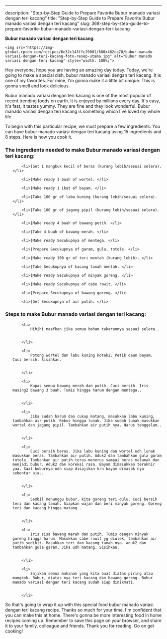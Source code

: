 ---
description: "Step-by-Step Guide to Prepare Favorite Bubur manado variasi dengan teri kacang"
title: "Step-by-Step Guide to Prepare Favorite Bubur manado variasi dengan teri kacang"
slug: 368-step-by-step-guide-to-prepare-favorite-bubur-manado-variasi-dengan-teri-kacang

<p>
	<strong>Bubur manado variasi dengan teri kacang</strong>. 
	
</p>
<p>
	
	<img src="https://img-global.cpcdn.com/recipes/6e32c143ffc29001/680x482cq70/bubur-manado-variasi-dengan-teri-kacang-foto-resep-utama.jpg" alt="Bubur manado variasi dengan teri kacang" style="width: 100%;">
	
	
</p>
<p>
	Hey everyone, hope you are having an amazing day today. Today, we're going to make a special dish, bubur manado variasi dengan teri kacang. It is one of my favorites. For mine, I'm gonna make it a little bit unique. This is gonna smell and look delicious.
</p>
	
<p>
	Bubur manado variasi dengan teri kacang is one of the most popular of recent trending foods on earth. It is enjoyed by millions every day. It's easy, it's fast, it tastes yummy. They are fine and they look wonderful. Bubur manado variasi dengan teri kacang is something which I've loved my whole life.
</p>
<p>
	
</p>

<p>
To begin with this particular recipe, we must prepare a few ingredients. You can have bubur manado variasi dengan teri kacang using 15 ingredients and 8 steps. Here is how you cook it.
</p>

<h3>The ingredients needed to make Bubur manado variasi dengan teri kacang:</h3>

<ol>
	
		<li>{Get 1 mangkuk kecil of beras (kurang lebih/sesuai selera). </li>
	
		<li>{Make ready 1 buah of wortel. </li>
	
		<li>{Make ready 1 ikat of bayam. </li>
	
		<li>{Take 100 gr of labu kuning (kurang lebih/sesuai selera). </li>
	
		<li>{Take 100 gr of jagung pipil (kurang lebih/sesuai selera). </li>
	
		<li>{Make ready 4 buah of bawang putih. </li>
	
		<li>{Take 4 buah of bawang merah. </li>
	
		<li>{Make ready Secukupnya of mentega. </li>
	
		<li>{Prepare Secukupnya of garam, gula, totole. </li>
	
		<li>{Make ready 100 gr of teri mentah (kurang lebih). </li>
	
		<li>{Take Secukupnya of kacang tanah mentah. </li>
	
		<li>{Make ready Secukupnya of minyak goreng. </li>
	
		<li>{Make ready Secukupnya of cabe rawit. </li>
	
		<li>{Prepare Secukupnya of bawang goreng. </li>
	
		<li>{Get Secukupnya of air putih. </li>
	
</ol>
<p>
	
</p>

<h3>Steps to make Bubur manado variasi dengan teri kacang:</h3>

<ol>
	
		<li>
			Hihihi maafkan jika semua bahan takarannya sesuai selera..
			
			
		</li>
	
		<li>
			Potong wortel dan labu kuning kotak2. Petik daun bayam. Cuci bersih. Sisihkan.
			
			
		</li>
	
		<li>
			Kupas semua bawang merah dan putih. Cuci bersih. Iris masing2 bawang 3 buah. Tumis hingga harum dengan mentega..
			
			
		</li>
	
		<li>
			Jika sudah harum dan cukup matang, masukkan labu kuning, tambahkan air putih. Rebus hingga lunak. Jika sudah lunak masukkan wortel dan jagung pipil. Tambahkan air putih nya. Harus tenggelam..
			
			
		</li>
	
		<li>
			Cuci bersih beras. Jika labu kuning dan wortel udh lunak masukkan beras. Tambahkan air putih. Aduk2 dan tambahkan gula garam totole. Tambahkan air putih terus-menerus sampai beras melunak dan menjadi bubur. Aduk2 dan koreksi rasa. Bayam dimasukkan terakhir yaa. Saat buburnya udh siap disajikan krn bayam dimasak nya sebentar aja..
			
			
		</li>
	
		<li>
			Sambil menunggu bubur, kita goreng teri dulu. Cuci bersih teri dan kacang tanah. Siapkan wajan dan beri minyak goreng. Goreng teri dan kacang hingga matang..
			
			
		</li>
	
		<li>
			Iris sisa bawang merah dan putih. Tumis dengan minyak goreng hingga harum. Masukkan cabe rawit yg diulek, tambahkan air putih sedikit. Masukkan teri dan kacang tanah nya. aduk2 dan tambahkan gula garam. Jika udh matang. Sisihkan.
			
			
		</li>
	
		<li>
			Sajikan semua makanan yang kita buat diatas piring atau mangkok. Bubur, diatas nya teri kacang dan bawang goreng. Bubur manado variasi dengan teri kacang sudah siap dinikmati.
			
			
		</li>
	
</ol>

<p>
	
</p>

<p>
	So that's going to wrap it up with this special food bubur manado variasi dengan teri kacang recipe. Thanks so much for your time. I'm confident that you can make this at home. There's gonna be more interesting food in home recipes coming up. Remember to save this page on your browser, and share it to your family, colleague and friends. Thank you for reading. Go on get cooking!
</p>
